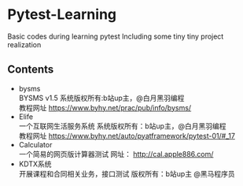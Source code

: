 # Pytest-Learning
Basic codes during learning pytest
Including some tiny tiny project realization

## Contents
- bysms  
BYSMS v1.5   系统版权所有:b站up主，@白月黑羽编程    
教程网址    https://www.byhy.net/prac/pub/info/bysms/
- Elife  
一个互联网生活服务系统 系统版权所有：b站up主，@白月黑羽编程  
教程网址    https://www.byhy.net/auto/pyatframework/pytest-01/#_17  
- Calculator  
一个简易的网页版计算器测试 网址： http://cal.apple886.com/  
- KDTX系统  
开展课程和合同相关业务，接口测试 版权所有：b站up主 @黑马程序员  

